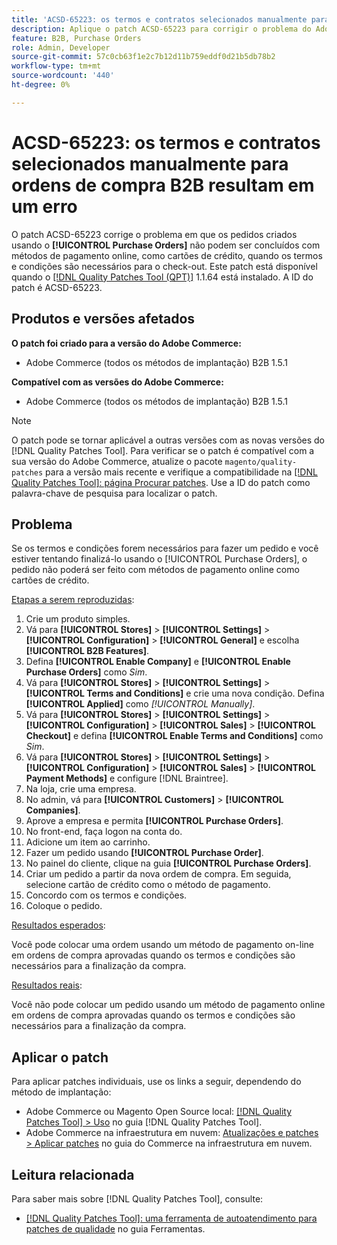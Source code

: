 ```yaml
---
title: 'ACSD-65223: os termos e contratos selecionados manualmente para ordens de compra B2B resultam em um erro'
description: Aplique o patch ACSD-65223 para corrigir o problema do Adobe Commerce em que os pedidos criados usando o [!UICONTROL Purchase Orders] não podem ser concluídos com métodos de pagamento online, como cartões de crédito, quando os termos e condições são necessários para o check-out.
feature: B2B, Purchase Orders
role: Admin, Developer
source-git-commit: 57c0cb63f1e2c7b12d11b759eddf0d21b5db78b2
workflow-type: tm+mt
source-wordcount: '440'
ht-degree: 0%

---
```



# ACSD-65223: os termos e contratos selecionados manualmente para ordens de compra B2B resultam em um erro

O patch ACSD-65223 corrige o problema em que os pedidos criados usando o **[!UICONTROL Purchase Orders]** não podem ser concluídos com métodos de pagamento online, como cartões de crédito, quando os termos e condições são necessários para o check-out. Este patch está disponível quando o [[!DNL Quality Patches Tool (QPT)]](/help/tools/quality-patches-tool/quality-patches-tool-to-self-serve-quality-patches.md) 1.1.64 está instalado. A ID do patch é ACSD-65223.

## Produtos e versões afetados

**O patch foi criado para a versão do Adobe Commerce:**

* Adobe Commerce (todos os métodos de implantação) B2B 1.5.1

**Compatível com as versões do Adobe Commerce:**

* Adobe Commerce (todos os métodos de implantação) B2B 1.5.1

>[!NOTE]
>
>O patch pode se tornar aplicável a outras versões com as novas versões do [!DNL Quality Patches Tool]. Para verificar se o patch é compatível com a sua versão do Adobe Commerce, atualize o pacote `magento/quality-patches` para a versão mais recente e verifique a compatibilidade na [[!DNL Quality Patches Tool]: página Procurar patches](https://experienceleague.adobe.com/tools/commerce-quality-patches/index.html?lang=pt-BR). Use a ID do patch como palavra-chave de pesquisa para localizar o patch.

## Problema

Se os termos e condições forem necessários para fazer um pedido e você estiver tentando finalizá-lo usando o [!UICONTROL Purchase Orders], o pedido não poderá ser feito com métodos de pagamento online como cartões de crédito.

<u>Etapas a serem reproduzidas</u>:

1. Crie um produto simples.
1. Vá para **[!UICONTROL Stores]** > **[!UICONTROL Settings]** > **[!UICONTROL Configuration]** > **[!UICONTROL General]** e escolha **[!UICONTROL B2B Features]**.
1. Defina **[!UICONTROL Enable Company]** e **[!UICONTROL Enable Purchase Orders]** como *Sim*.
1. Vá para **[!UICONTROL Stores]** > **[!UICONTROL Settings]** > **[!UICONTROL Terms and Conditions]** e crie uma nova condição. Defina **[!UICONTROL Applied]** como *[!UICONTROL Manually]*.
1. Vá para **[!UICONTROL Stores]** > **[!UICONTROL Settings]** > **[!UICONTROL Configuration]** > **[!UICONTROL Sales]** > **[!UICONTROL Checkout]** e defina **[!UICONTROL Enable Terms and Conditions]** como *Sim*.
1. Vá para **[!UICONTROL Stores]** > **[!UICONTROL Settings]** > **[!UICONTROL Configuration]** > **[!UICONTROL Sales]** > **[!UICONTROL Payment Methods]** e configure [!DNL Braintree].
1. Na loja, crie uma empresa.
1. No admin, vá para **[!UICONTROL Customers]** > **[!UICONTROL Companies]**.
1. Aprove a empresa e permita **[!UICONTROL Purchase Orders]**.
1. No front-end, faça logon na conta do.
1. Adicione um item ao carrinho.
1. Fazer um pedido usando **[!UICONTROL Purchase Order]**.
1. No painel do cliente, clique na guia **[!UICONTROL Purchase Orders]**.
1. Criar um pedido a partir da nova ordem de compra. Em seguida, selecione cartão de crédito como o método de pagamento.
1. Concordo com os termos e condições.
1. Coloque o pedido.

<u>Resultados esperados</u>:

Você pode colocar uma ordem usando um método de pagamento on-line em ordens de compra aprovadas quando os termos e condições são necessários para a finalização da compra.

<u>Resultados reais</u>:

Você não pode colocar um pedido usando um método de pagamento online em ordens de compra aprovadas quando os termos e condições são necessários para a finalização da compra.

## Aplicar o patch

Para aplicar patches individuais, use os links a seguir, dependendo do método de implantação:

* Adobe Commerce ou Magento Open Source local: [[!DNL Quality Patches Tool] > Uso](/help/tools/quality-patches-tool/usage.md) no guia [!DNL Quality Patches Tool].
* Adobe Commerce na infraestrutura em nuvem: [Atualizações e patches > Aplicar patches](https://experienceleague.adobe.com/docs/commerce-cloud-service/user-guide/develop/upgrade/apply-patches.html?lang=pt-BR) no guia do Commerce na infraestrutura em nuvem.

## Leitura relacionada

Para saber mais sobre [!DNL Quality Patches Tool], consulte:

* [[!DNL Quality Patches Tool]: uma ferramenta de autoatendimento para patches de qualidade](/help/tools/quality-patches-tool/quality-patches-tool-to-self-serve-quality-patches.md) no guia Ferramentas.
